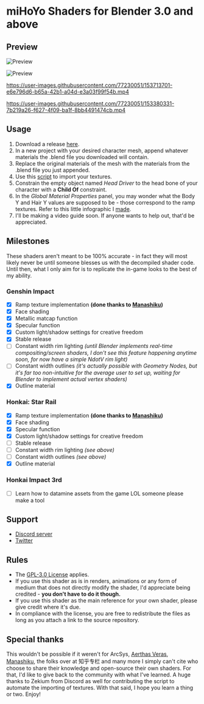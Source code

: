 # miHoYo Shaders for Blender 3.0 and above

## Preview
![Preview](https://pbs.twimg.com/media/FFG9XFZVIAEGbax?format=jpg)

![Preview](https://pbs.twimg.com/media/FMHJjhOUYAAvPnR?format=jpg)

https://user-images.githubusercontent.com/77230051/153713701-e6e796d6-b65a-42b1-a04d-e3a03f99f54b.mp4

https://user-images.githubusercontent.com/77230051/153380331-7b219a26-f627-4f09-ba1f-8bb4491474cb.mp4

## Usage
1. Download a release [here](https://github.com/Festivize/Blender-miHoYo-Shaders/releases).
2. In a new project with your desired character mesh, append whatever materials the .blend file you downloaded will contain.
3. Replace the original materials of the mesh with the materials from the .blend file you just appended.
4. Use this [script](https://github.com/Festivize/Blender-miHoYo-Shaders/tree/main/scripts/genshin-import.py) to import your textures.
5. Constrain the empty object named *Head Driver* to the head bone of your character with a **Child Of** constraint.
6. In the *Global Material Properties* panel, you may wonder what the Body Y and Hair Y values are supposed to be - those correspond to the ramp textures. Refer to this little infographic I [made](https://i.imgur.com/r7BqTBV.png).
7. I'll be making a video guide soon. If anyone wants to help out, that'd be appreciated.

## Milestones
These shaders aren't meant to be 100% accurate - in fact they will most likely never be until someone blesses us with the decompiled shader code. Until then, what I only aim for is to replicate the in-game looks to the best of my ability.

### Genshin Impact
- [x] Ramp texture implementation **(done thanks to [Manashiku](https://github.com/Manashiku/MMDGenshin/))**
- [x] Face shading
- [x] Metallic matcap function
- [x] Specular function
- [x] Custom light/shadow settings for creative freedom
- [x] Stable release
- [ ] Constant width rim lighting *(until Blender implements real-time compositing/screen shaders, I don't see this feature happening anytime soon, for now have a simple NdotV rim light)*
- [ ] Constant width outlines *(it's actually possible with Geometry Nodes, but it's far too non-intuitive for the average user to set up, waiting for Blender to implement actual vertex shaders)*
- [x] Outline material

### Honkai: Star Rail
- [x] Ramp texture implementation **(done thanks to [Manashiku](https://github.com/Manashiku/MMDGenshin/))**
- [x] Face shading
- [x] Specular function
- [x] Custom light/shadow settings for creative freedom
- [ ] Stable release
- [ ] Constant width rim lighting *(see above)*
- [ ] Constant width outlines *(see above)*
- [x] Outline material

### Honkai Impact 3rd
- [ ] Learn how to datamine assets from the game LOL someone please make a tool

## Support
- [Discord server](https://discord.gg/Sp9vDCvWRW)
- [Twitter](https://twitter.com/Festivizing)

## Rules
- The [GPL-3.0 License](https://github.com/Festivize/Blender-miHoYo-Shaders/blob/main/LICENSE) applies.
- If you use this shader as is in renders, animations or any form of medium that does not directly modify the shader, I'd appreciate being credited - **you don't have to do it though.**
- If you use this shader as the main reference for your own shader, please give credit where it's due.
- In compliance with the license, you are free to redistribute the files as long as you attach a link to the source repository.

## Special thanks
This wouldn't be possible if it weren't for ArcSys, [Aerthas Veras](https://github.com/Aerthas/), [Manashiku](https://github.com/Manashiku/), the folks over at 知乎专栏 and many more I simply can't cite who choose to share their knowledge and open-source their own shaders. For that, I'd like to give back to the community with what I've learned. A huge thanks to Zekium from Discord as well for contributing the script to automate the importing of textures. With that said, I hope you learn a thing or two. Enjoy!